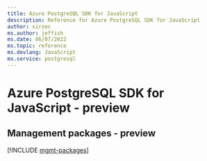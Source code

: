 ```yaml
---
title: Azure PostgreSQL SDK for JavaScript
description: Reference for Azure PostgreSQL SDK for JavaScript
author: xirzec
ms.author: jeffish
ms.date: 06/07/2022
ms.topic: reference
ms.devlang: JavaScript
ms.service: postgresql
---
```

# Azure PostgreSQL SDK for JavaScript - preview
## Management packages - preview
[!INCLUDE [mgmt-packages](postgresql-mgmt-index.md)]
